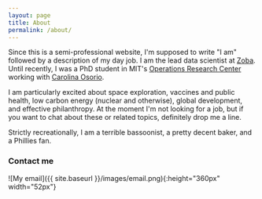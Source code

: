 ```yaml
---
layout: page
title: About
permalink: /about/
---
```


Since this is a semi-professional website, I'm supposed to write "I am" followed by a description of my day job. I am the lead data scientist at [Zoba](https://www.zoba.com). Until recently, I was a PhD student in MIT's [Operations Research Center](https://orc.mit.edu) working with [Carolina Osorio](https://cee.mit.edu/people_individual/carolina-osorio/).

I am particularly excited about space exploration, vaccines and public health, low carbon energy (nuclear and otherwise), global development, and effective philanthropy. At the moment I'm not looking for a job, but if you want to chat about these or related topics, definitely drop me a line.

Strictly recreationally, I am a terrible bassoonist, a pretty decent baker, and a Phillies fan.

### Contact me

![My email]({{ site.baseurl }}/images/email.png){:height="360px" width="52px"}
